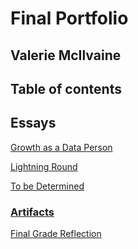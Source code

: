# Final Portfolio
## Valerie McIlvaine
## Table of contents


## Essays

[Growth as a Data Person](https://github.com/mcilvaiv/Midterm-Portfolio/blob/main/GrowthAsADataPerson.md)

[Lightning Round](https://github.com/mcilvaiv/Midterm-Portfolio/blob/main/LightningRound.md)

[To be Determined](https://github.com/mcilvaiv/Midterm-Portfolio/blob/main/ToBeDetermined.md)

### [Artifacts](https://github.com/mcilvaiv/Midterm-Portfolio/blob/main/Artifacts.md)

[Final Grade Reflection](https://github.com/mcilvaiv/Midterm-Portfolio/blob/main/FinalGradeReflection.md)
